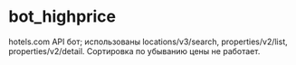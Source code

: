 # bot_highprice
hotels.com API бот; использованы locations/v3/search, properties/v2/list, properties/v2/detail. Сортировка по убыванию цены не работает.
